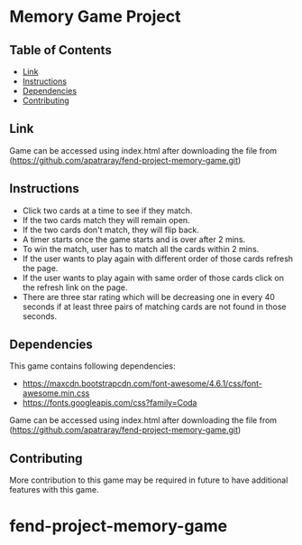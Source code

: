 # Memory Game Project

## Table of Contents

* [Link](#Link)
* [Instructions](#instructions)
* [Dependencies](#Dependencies)
* [Contributing](#contributing)

## Link

Game can be accessed using index.html after downloading the file from (https://github.com/apatraray/fend-project-memory-game.git)

## Instructions

- Click two cards at a time to see if they match.
- If the two cards match they will remain open.
- If the two cards don't match, they will flip back.
- A timer starts once the game starts and is over after 2 mins.
- To win the match, user has to match all the cards within 2 mins.
- If the user wants to play again with different order of those cards refresh the page.
- If the user wants to play again with same order of those cards click on the refresh link on the page.
- There are three star rating which will be decreasing one in every 40 seconds if at least three pairs of matching cards are not found in those seconds.

## Dependencies

This game contains following dependencies:
- https://maxcdn.bootstrapcdn.com/font-awesome/4.6.1/css/font-awesome.min.css
- https://fonts.googleapis.com/css?family=Coda

Game can be accessed using index.html after downloading the file from (https://github.com/apatraray/fend-project-memory-game.git)


## Contributing

More contribution to this game may be required in future to have additional features with this game.
# fend-project-memory-game
